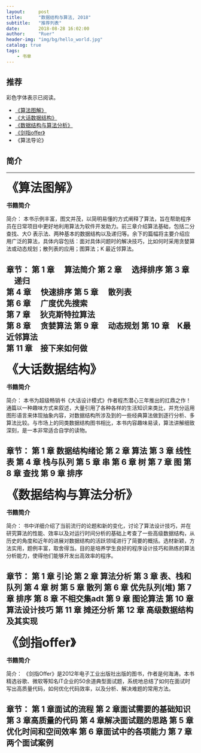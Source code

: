 ```yaml
---
layout:     post
title:      "数据结构与算法, 2018"
subtitle:   "推荐列表"
date:       2018-08-28 16:02:00
author:     "Ruer"
header-img: "img/bg/hello_world.jpg"
catalog: true
tags:
    - 书单
---
```


## 推荐

彩色字体表示已阅读。

*  [《算法图解》](#《算法图解》) 
*  [《大话数据结构》](#《大话数据结构》) 
*  [《数据结构与算法分析》](#《数据结构与算法分析》) 
*  [《剑指offer》](#《剑指offer》) 
*  《算法导论》

## 简介

---

<span id="《算法图解》"><font size=6><b>《算法图解》</b></font></span>

<font size=3><b>书籍简介</b></font>

简介：
本书示例丰富，图文并茂，以简明易懂的方式阐释了算法，旨在帮助程序员在日常项目中更好地利用算法为软件开发助力。前三章介绍算法基础，包括二分查找、大O 表示法、两种基本的数据结构以及递归等。余下的篇幅将主要介绍应用广泛的算法，具体内容包括：面对具体问题时的解决技巧，比如何时采用贪婪算法或动态规划；散列表的应用；图算法；K 最近邻算法。

章节：
第 1 章 　算法简介
第 2 章 　选择排序
第 3 章 　递归	
第 4 章 　快速排序	
第 5 章　 散列表	
第 6 章 　广度优先搜索	
第 7 章 　狄克斯特拉算法	
第 8 章　 贪婪算法	
第 9 章　 动态规划	
第 10 章　K最近邻算法	
第 11 章　接下来如何做
---

<span id="《大话数据结构》"><font size=6><b>《大话数据结构》</b></font></span>

<font size=3><b>书籍简介</b></font>

简介：
本书为超级畅销书《大话设计模式》作者程杰潜心三年推出的扛鼎之作！通篇以一种趣味方式来叙述，大量引用了各种各样的生活知识来类比，并充分运用图形语言来体现抽象内容，对数据结构所涉及到的一些经典算法做到逐行分析、多算法比较。与市场上的同类数据结构图书相比，本书内容趣味易读，算法讲解细致深刻，是一本非常适合自学的读物。

章节：
第 1 章    数据结构绪论
第 2 章    算法
第 3 章    线性表
第 4 章    栈与队列
第 5 章    串
第 6 章    树
第 7 章    图
第 8 章    查找
第 9 章    排序
---

<span id="《数据结构与算法分析》"><font size=6><b>《数据结构与算法分析》</b></font></span>

<font size=3><b>书籍简介</b></font>

简介：
书中详细介绍了当前流行的论题和新的变化，讨论了算法设计技巧，并在研究算法的性能、效率以及对运行时间分析的基础上考查了一些高级数据结构，从历史的角度和近年的进展对数据结构的活跃领域进行了简要的概括。选材新颖，方法实用，题例丰富，取舍得当。目的是培养学生良好的程序设计技巧和熟练的算法分析能力，使得他们能够开发出高效率的程序。

章节：
第 1 章    引论
第 2 章    算法分析
第 3 章    表、栈和队列
第 4 章    树
第 5 章    散列
第 6 章    优先队列(堆)
第 7 章    排序
第 8 章    不相交集adt
第 9 章    图论算法
第 10 章  算法设计技巧
第 11 章  摊还分析
第 12 章  高级数据结构及其实现
---

<span id="《剑指offer》"><font size=6><b>《剑指offer》</b></font></span>

<font size=3><b>书籍简介</b></font>

简介：
《剑指Offer》是2012年电子工业出版社出版的图书，作者是何海涛。本书精选谷歌、微软等知名IT企业的50余道典型面试题，系统地总结了如何在面试时写出高质量代码，如何优化代码效率，以及分析、解决难题的常用方法。

章节：
第 1 章面试的流程
第 2 章面试需要的基础知识
第 3 章高质量的代码
第 4 章解决面试题的思路
第 5 章优化时间和空间效率
第 6 章面试中的各项能力
第 7 章两个面试案例
---